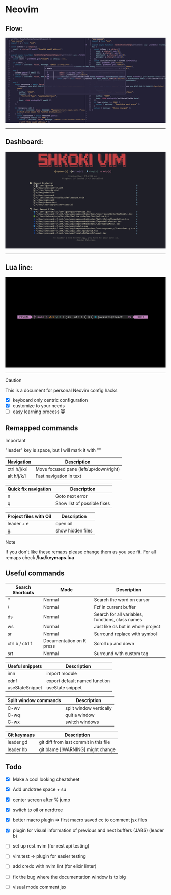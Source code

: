 # Neovim

## Flow:

![Basic](./repo-assets/flow.png) 

---

## Dashboard:

![dashboard](./repo-assets/dashboard.png) 

---

## Lua line:

![status line](./repo-assets/lualine.png) 

---

> [!CAUTION]
>
> This is a document for personal
> Neovim config hacks

- [x] keyboard only centric configuration
- [x] customize to your needs
- [ ] easy learning process 😸

## Remapped commands

> [!IMPORTANT]
> "leader" key is space, but I will mark it with "<l>" 

| Navigation | Description |
| --------------- | --------------- |
| ctrl h/j/k/l | Move focused pane (left/up/down/right) |
| alt h/j/k/l | Fast navigation in text |

| Quick fix navigation | Description |
| --------------- | --------------- |
| <l> n | Goto next error |
| <l> q | Show list of possible fixes |

| Project files with Oil | Description |
| -------------- | --------------- |
| leader + e | open oil |
| g. | show hidden files |

> [!NOTE]
> If you don't like these remaps please change them as you see fit.
> For all remaps check **/lua/keymaps.lua**

## Useful commands

| Search Shortcuts | Mode | Description |
| --------------- | --------------- | --------------- |
| * | Normal | Search the word on cursor |
| <l> / | Normal | Fzf in current buffer |
| <l> ds | Normal | Search for all variables, functions, class names |
| <l> ws | Normal | Just like <l> ds but in whole project |
| <l> sr | Normal | Surround replace with symbol |
| ctrl b / ctrl f | Documentation on K press | Scroll up and down |
| <l> srt | Normal | Surround with custom tag |

| Useful snippets | Description |
| -------------- | --------------- |
| imn | import module |
| ednf | export default named function |
| useStateSnippet | useState snippet |

| Split window commands | Description |
| -------------- | --------------- |
| C-wv | split window vertically |
| C-wq | quit a window |
| C-wx | switch windows |


| Git keymaps | Description |
| -------------- | --------------- |
| leader gd | git diff from last commit in this file |
| leader hb | git blame [!WARNING]  might change |

## Todo

- [x] Make a cool looking cheatsheet
- [x] Add undotree space + su
- [x] center screen after % jump
- [x] switch to oil or nerdtree
- [x] better macro plugin => first macro saved <l>cc to comment jsx files
- [x] plugin for visual information of previous and next buffers (JABS) (leader b)
- [ ] set up rest.nvim (for rest api testing)
- [ ] vim.test => plugin for easier testing
- [ ] add credo with nvim.lint (for elixir linter)
- [ ] fix the bug where the documentation window is to big
- [ ] visual mode comment jsx


